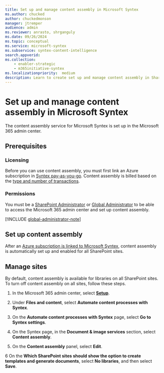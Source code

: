 ```yaml
---
title: Set up and manage content assembly in Microsoft Syntex
ms.author: chucked
author: chuckedmonson
manager: jtremper
audience: admin
ms.reviewer: anrasto, shrganguly
ms.date: 09/26/2024
ms.topic: conceptual
ms.service: microsoft-syntex
ms.subservice: syntex-content-intelligence
search.appverid:
ms.collection:
    - enabler-strategic
    - m365initiative-syntex
ms.localizationpriority:  medium
description: Learn to create set up and manage content assembly in SharePoint.
---
```


# Set up and manage content assembly in Microsoft Syntex

The content assembly service for Microsoft Syntex is set up in the Microsoft 365 admin center.

## Prerequisites

### Licensing

Before you can use content assembly, you must first link an Azure subscription in [Syntex pay-as-you-go](syntex-azure-billing.md). Content assembly is billed based on the [type and number of transactions](syntex-pay-as-you-go-services.md).

### Permissions

You must be a [SharePoint Administrator](/entra/identity/role-based-access-control/permissions-reference#sharepoint-administrator) or [Global Administrator](/entra/identity/role-based-access-control/permissions-reference#global-administrator) to be able to access the Microsoft 365 admin center and set up content assembly.

[!INCLUDE [global-administrator-note](../includes/global-administrator-note.md)]

## Set up content assembly

After an [Azure subscription is linked to Microsoft Syntex](syntex-azure-billing.md), content assembly is automatically set up and enabled for all SharePoint sites.

## Manage sites

By default, content assembly is available for libraries on all SharePoint sites. To turn off content assembly on all sites, follow these steps.

1. In the Microsoft 365 admin center, select <a href="https://go.microsoft.com/fwlink/p/?linkid=2171997" target="_blank">**Setup**</a>.

2. Under **Files and content**, select **Automate content processes with Syntex**.

3. On the **Automate content processes with Syntex** page, select **Go to Syntex settings**.

4. On the Syntex page, in the **Document & image services** section, select **Content assembly**.

5. On the **Content assembly** panel, select **Edit**.

6 On the **Which SharePoint sites should show the option to create templates and generate documents**, select **No libraries**, and then select **Save**.

